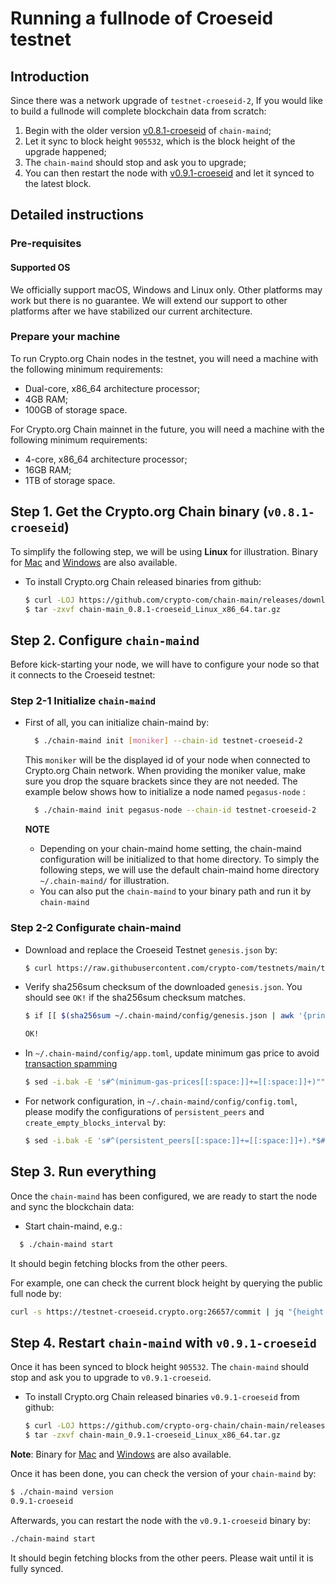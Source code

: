 # Running a fullnode of Croeseid testnet

## Introduction

Since there was a network upgrade of `testnet-croeseid-2`, If you would like to build a fullnode will complete blockchain data from scratch:

1. Begin with the older version [v0.8.1-croeseid](https://github.com/crypto-org-chain/chain-main/releases/tag/v0.8.1-croeseid) of `chain-maind`;
1. Let it sync to block height `905532`, which is the block height of the upgrade happened;
1. The `chain-maind` should stop and ask you to upgrade;
1. You can then restart the node with [v0.9.1-croeseid](https://github.com/crypto-org-chain/chain-main/releases/tag/v0.9.1-croeseid) and let it synced to the latest block.


## Detailed instructions

### Pre-requisites

#### Supported OS

We officially support macOS, Windows and Linux only. Other platforms may work but there is no guarantee. We will extend our support to other platforms after we have stabilized our current architecture.

### Prepare your machine

To run Crypto.org Chain nodes in the testnet, you will need a machine with the following minimum requirements:

- Dual-core, x86_64 architecture processor;
- 4GB RAM;
- 100GB of storage space.

For Crypto.org Chain mainnet in the future, you will need a machine with the following minimum requirements:

- 4-core, x86_64 architecture processor;
- 16GB RAM;
- 1TB of storage space.

## Step 1. Get the Crypto.org Chain binary (`v0.8.1-croeseid`)

To simplify the following step, we will be using **Linux** for illustration. Binary for
[Mac](https://github.com/crypto-com/chain-main/releases/download/v0.8.1-croeseid/chain-main_0.8.1-croeseid_Darwin_x86_64.tar.gz) and [Windows](https://github.com/crypto-com/chain-main/releases/download/v0.8.1-croeseid/chain-main_0.8.1-croeseid_Windows_x86_64.zip) are also available.

- To install Crypto.org Chain released binaries from github:

  ```bash
  $ curl -LOJ https://github.com/crypto-com/chain-main/releases/download/v0.8.1-croeseid/chain-main_0.8.1-croeseid_Linux_x86_64.tar.gz
  $ tar -zxvf chain-main_0.8.1-croeseid_Linux_x86_64.tar.gz
  ```


## Step 2. Configure `chain-maind`

Before kick-starting your node, we will have to configure your node so that it connects to the Croeseid testnet:

### Step 2-1 Initialize `chain-maind`

- First of all, you can initialize chain-maind by:

  ```bash
    $ ./chain-maind init [moniker] --chain-id testnet-croeseid-2
  ```

  This `moniker` will be the displayed id of your node when connected to Crypto.org Chain network.
  When providing the moniker value, make sure you drop the square brackets since they are not needed.
  The example below shows how to initialize a node named `pegasus-node` :

  ```bash
    $ ./chain-maind init pegasus-node --chain-id testnet-croeseid-2
  ```

  **NOTE**

  - Depending on your chain-maind home setting, the chain-maind configuration will be initialized to that home directory. To simply the following steps, we will use the default chain-maind home directory `~/.chain-maind/` for illustration.
  - You can also put the `chain-maind` to your binary path and run it by `chain-maind`


### Step 2-2 Configurate chain-maind

- Download and replace the Croeseid Testnet `genesis.json` by:

  ```bash
  $ curl https://raw.githubusercontent.com/crypto-com/testnets/main/testnet-croeseid-2/genesis.json > ~/.chain-maind/config/genesis.json
  ```

- Verify sha256sum checksum of the downloaded `genesis.json`. You should see `OK!` if the sha256sum checksum matches.

  ```bash
  $ if [[ $(sha256sum ~/.chain-maind/config/genesis.json | awk '{print $1}') = "af7c9828806da4945b1b41d434711ca233c89aedb5030cf8d9ce2d7cd46a948e" ]]; then echo "OK"; else echo "MISMATCHED"; fi;

  OK!
  ```

- In `~/.chain-maind/config/app.toml`, update minimum gas price to avoid [transaction spamming](https://github.com/cosmos/cosmos-sdk/issues/4527)

  ```bash
  $ sed -i.bak -E 's#^(minimum-gas-prices[[:space:]]+=[[:space:]]+)""$#\1"0.025basetcro"#' ~/.chain-maind/config/app.toml
  ```

- For network configuration, in `~/.chain-maind/config/config.toml`, please modify the configurations of `persistent_peers` and `create_empty_blocks_interval` by:

  ```bash
  $ sed -i.bak -E 's#^(persistent_peers[[:space:]]+=[[:space:]]+).*$#\1"b2c6657096aa30c5fafa5bd8ced48ea8dbd2b003@52.76.189.200:26656,ef472367307808b242a0d3f662d802431ed23063@175.41.186.255:26656,d3d2139a61c2a841545e78ff0e0cd03094a5197d@18.136.230.70:26656"# ; s#^(create_empty_blocks_interval[[:space:]]+=[[:space:]]+).*$#\1"5s"#' ~/.chain-maind/config/config.toml
  ```


## Step 3. Run everything


Once the `chain-maind` has been configured, we are ready to start the node and sync the blockchain data:

- Start chain-maind, e.g.:

```bash
  $ ./chain-maind start
```

It should begin fetching blocks from the other peers. 

For example, one can check the current block height by querying the public full node by:

```bash
curl -s https://testnet-croeseid.crypto.org:26657/commit | jq "{height: .result.signed_header.header.height}"
```



## Step 4. Restart `chain-maind` with  `v0.9.1-croeseid`


Once it has been synced to block height `905532`. The `chain-maind` should stop and ask you to upgrade to `v0.9.1-croeseid`.

- To install Crypto.org Chain released binaries `v0.9.1-croeseid` from github:

  ```bash
  $ curl -LOJ https://github.com/crypto-org-chain/chain-main/releases/download/v0.9.1-croeseid/chain-main_0.9.1-croeseid_Linux_x86_64.tar.gz
  $ tar -zxvf chain-main_0.9.1-croeseid_Linux_x86_64.tar.gz
  ```

**Note**: Binary for [Mac](https://github.com/crypto-org-chain/chain-main/releases/download/v0.9.1-croeseid/chain-main_0.9.1-croeseid_Darwin_x86_64.tar.gz) and [Windows](https://github.com/crypto-org-chain/chain-main/releases/download/v0.9.1-croeseid/chain-main_0.9.1-croeseid_Windows_x86_64.zip) are also available.

Once it has been done, you can check the version of your `chain-maind` by:

```bash
$ ./chain-maind version
0.9.1-croeseid
```
Afterwards, you can restart the node with the `v0.9.1-croeseid` binary by:

```bash
./chain-maind start
```


It should begin fetching blocks from the other peers. Please wait until it is fully synced.